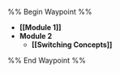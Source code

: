%% Begin Waypoint %%
- **[[Module 1]]**
- **Module 2**
	- **[[Switching Concepts]]**

%% End Waypoint %%

